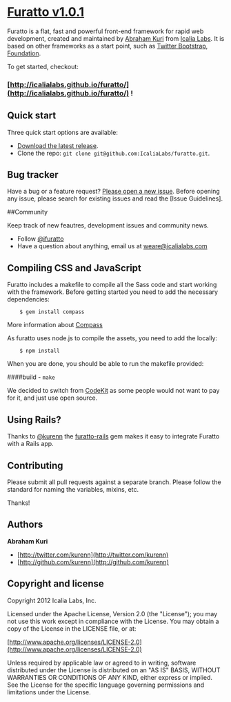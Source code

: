 # [Furatto v1.0.1](https://github.com/IcaliaLabs/furatto)

Furatto is a flat, fast and powerful front-end framework for 
rapid web development, created and maintained by [Abraham Kuri](https://twitter.com/kurenn) from [Icalia Labs](http://twitter.com/icalialabs). It is based on other frameworks as a start point, such as [Twitter Bootstrap](http://twitter.github.io/bootstrap/), [Foundation](http://foundation.zurb.com/).


To get started, checkout:

### [http://icalialabs.github.io/furatto/](http://icalialabs.github.io/furatto/) !


## Quick start

Three quick start options are available:

* [Download the latest release](http://icalialabs.github.io/furatto/).
* Clone the repo: `git clone git@github.com:IcaliaLabs/furatto.git`.


## Bug tracker

Have a bug or a feature request? [Please open a new issue](https://github.com/IcaliaLabs/furatto/issues). Before opening any issue, please search for existing issues and read the [Issue Guidelines].

##Community

Keep track of new feautres, development issues and community news.

* Follow [@ifuratto](https://twitter.com/ifuratto)
* Have a question about anything, email us at weare@icalialabs.com


## Compiling CSS and JavaScript

Furatto includes a makefile to compile all the Sass code and start working with the framework. Before getting started you need to add the necessary dependencies:

```console
	$ gem install compass
```

More information about [Compass](http://compass-style.org/install/)

As furatto uses node.js to compile the assets, you need to add the locally:

```console
	$ npm install
```

When you are done, you should be able to run the makefile provided:

####build - `make`

We decided to switch from [CodeKit](http://incident57.com/codekit/) as some people would not want to pay for it, and just use open source.

## Using Rails?

Thanks to [@kurenn](https://twitter.com/kurenn) the [furatto-rails](https://github.com/IcaliaLabs/furatto-rails) gem makes it easy to integrate Furatto with a Rails app.

## Contributing

Please submit all pull requests against a separate branch. Please follow the standard for naming the variables, mixins, etc.

Thanks!


## Authors

**Abraham Kuri**

+ [http://twitter.com/kurenn](http://twitter.com/kurenn)
+ [http://github.com/kurenn](http://github.com/kurenn)


## Copyright and license

Copyright 2012 Icalia Labs, Inc.

Licensed under the Apache License, Version 2.0 (the "License");
you may not use this work except in compliance with the License.
You may obtain a copy of the License in the LICENSE file, or at:

  [http://www.apache.org/licenses/LICENSE-2.0](http://www.apache.org/licenses/LICENSE-2.0)

Unless required by applicable law or agreed to in writing, software
distributed under the License is distributed on an "AS IS" BASIS,
WITHOUT WARRANTIES OR CONDITIONS OF ANY KIND, either express or implied.
See the License for the specific language governing permissions and
limitations under the License.
